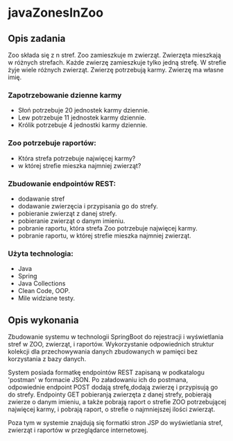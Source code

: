 # javaZonesInZoo

## Opis zadania

Zoo składa się z n stref. Zoo zamieszkuje m zwierząt. Zwierzęta mieszkają w różnych strefach. Każde zwierzę zamieszkuje tylko jedną strefę. W strefie żyje wiele różnych zwierząt. Zwierzę potrzebują karmy. Zwierzę ma własne imię.

### Zapotrzebowanie dzienne karmy
* Słoń potrzebuje 20 jednostek karmy dziennie.
* Lew potrzebuje 11 jednostek karmy dziennie.
* Królik potrzebuje 4 jednostki karmy dziennie.

### Zoo potrzebuje raportów:
* Która strefa potrzebuje najwięcej karmy?
* w której strefie mieszka najmniej zwierząt?

### Zbudowanie endpointów REST:
- dodawanie stref
- dodawanie zwierzęcia i przypisania go do strefy.
- pobieranie zwierząt z danej strefy.
- pobieranie zwierząt o danym imieniu.
- pobranie raportu, która strefa Zoo potrzebuje najwięcej karmy.
- pobranie raportu, w której strefie mieszka najmniej zwierząt.

### Użyta technologia:

- Java
- Spring
- Java Collections
- Clean Code, OOP.
- Mile widziane testy.

## Opis wykonania

Zbudowanie systemu w technologii SpringBoot do rejestracji i wyświetlania stref w ZOO, zwierząt, i raportów.
Wykorzystanie odpowiednich struktur kolekcji dla przechowywania danych zbudowanych w pamięci bez korzystania z bazy danych.

System posiada formatkę endpointów REST zapisaną w podkatalogu 'postman' w formacie JSON.
Po załadowaniu ich do postmana, odpowiednie endpoint POST dodają strefę,dodają zwierzę i przypisują go do strefy.
Endpointy GET pobieranją zwierzęta z danej strefy, pobierają zwierze o danym imieniu,
a także pobrają raport o strefie ZOO potrzebującej najwięcej karmy,
i pobrają raport, o strefie o najmniejszej ilości zwierząt.

Poza tym w systemie znajdują się formatki stron JSP do wyświetlania stref, zwierząt i raportów w przeglądarce internetowej.